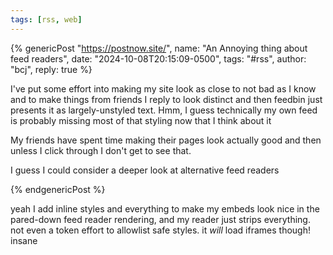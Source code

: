 ```yaml
---
tags: [rss, web]
---
```


{% genericPost "https://postnow.site/",
    name: "An Annoying thing about feed readers",
    date: "2024-10-08T20:15:09-0500",
    tags: "#rss",
    author: "bcj",
    reply: true %}
  <p>
    I've put some effort into making my site look as close to not bad as I know
    and to make things from friends I reply to look distinct and then feedbin
    just presents it as largely-unstyled text. Hmm, I guess technically my own
    feed is probably missing most of that styling now that I think about it
  </p>
  
  <p>
    My friends have spent time making their pages look actually good and then
    unless I click through I don't get to see that.
  </p>
  
  <p>I guess I could consider a deeper look at alternative feed readers</p>
{% endgenericPost %}

yeah I add inline styles and everything to make my embeds look nice in the
pared-down feed reader rendering, and my reader just strips everything. not even
a token effort to allowlist safe styles. it _will_ load iframes though! insane
